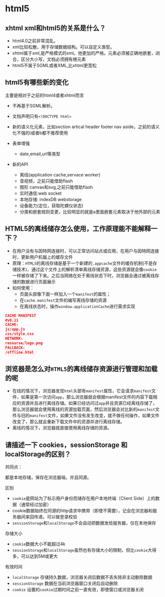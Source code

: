 # html5

## xhtml xml和html5的关系是什么？

- html4.0之前非常混乱。
- xml比较松散，用于存储数据结构。可以自定义类型。
- xhtml属于xml,是严格模式的xml。他更加的严格。元素必须被正确地嵌套，闭合，区分大小写，文档必须拥有根元素
- html5不属于SGML或者XML,比xhtml更宽松

## html5有哪些新的变化

主要是相对于之前的html4或者xhtml而言

- 不再基于SGML解析。
- 文档声明只有`<!DOCTYPE html>`

- 新的语义化元素，比如section artical header footer nav aside，之前的语义化不强的i或者b都不推荐使用
- 表单增强
  - date,email,url等类型
- 新的API
  - 离线(application cache,servace worker) 
  - 音视频，之前只能借助flash
  - 图形 canvas和svg,之前只能借助flash
  - 实时通信:web socket
  - 本地存储: indexDB webstorage
  - 设备能力(定位，获取陀螺仪状态)
  - 分类和嵌套规则变更，比较明显的就是a里面嵌套元素取决于他外部的元素

## HTML5的离线储存怎么使用，工作原理能不能解释一下？

- 在用户没有与因特网连接时，可以正常访问站点或应用，在用户与因特网连接时，更新用户机器上的缓存文件
- 原理：`HTML5`的离线存储是基于一个新建的`.appcache`文件的缓存机制(不是存储技术)，通过这个文件上的解析清单离线存储资源，这些资源就会像`cookie`一样被存储了下来。之后当网络在处于离线状态下时，浏览器会通过被离线存储的数据进行页面展示
- 如何使用：
  - 页面头部像下面一样加入一个`manifest`的属性；
  - 在`cache.manifest`文件的编写离线存储的资源
  - 在离线状态时，操作`window.applicationCache`进行需求实现

```json
CACHE MANIFEST
#v0.11
CACHE:
js/app.js
css/style.css
NETWORK:
resourse/logo.png
FALLBACK:
/offline.html
```

## 浏览器是怎么对`HTML5`的离线储存资源进行管理和加载的呢

- 在线的情况下，浏览器发现`html`头部有`manifest`属性，它会请求`manifest`文件，如果是第一次访问`app`，那么浏览器就会根据manifest文件的内容下载相应的资源并且进行离线存储。如果已经访问过`app`并且资源已经离线存储了，那么浏览器就会使用离线的资源加载页面，然后浏览器会对比新的`manifest`文件与旧的`manifest`文件，如果文件没有发生改变，就不做任何操作，如果文件改变了，那么就会重新下载文件中的资源并进行离线存储。
- 离线的情况下，浏览器就直接使用离线存储的资源。

## 请描述一下 cookies，sessionStorage 和 localStorage的区别？

共同点：

都是本地存储，保存在浏览器端，并且同源。

区别

- `cookie`是网站为了标示用户身份而储存在用户本地终端（Client Side）上的数据（通常经过加密）
- cookie数据始终在同源的http请求中携带（即使不需要），记会在浏览器和服务器间来回传递。可以做登录校验
- `sessionStorage`和`localStorage`不会自动把数据发给服务器，仅在本地保存

存储大小

- `cookie`数据大小不能超过4k
- `sessionStorage`和`localStorage`虽然也有存储大小的限制，但比`cookie`大得多，可以达到5M或更大

有效时间

- `localStorage` 存储持久数据，浏览器关闭后数据不丢失除非主动删除数据
- `sessionStorage` 数据在当前浏览器窗口关闭后自动删除
- `cookie` 设置的`cookie`过期时间之前一直有效，即使窗口或浏览器关闭

